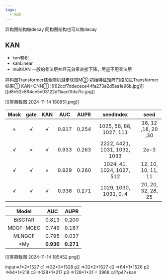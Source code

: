 ```yaml
---
tags:
  - 知识
---
```

异构图结构做decay
同构图结构也可以做decay

## KAN
- ~~kan卷积~~
- kanLinear
- multKAN
	一般的乘法层神经元效果直接下降，尽量不用乘法层


异构图Transformer结合随机游走获取M②
初始特征矩阵门控加进Transformer结果①
KAN+CNN①
![[62ccf7ddecece44fa273a2d5ea1e96b.jpg]]![[d8e52c894ce5c03122df1aac0fda7fc.jpg]]


![[屏幕截图 2024-11-14 180951.png]]

| Mask | gate | KAN |  AUC  | AUPR  |          seedIndex           |        seed        |
| :--: | :--: | :-: | :---: | :---: | :--------------------------: | :----------------: |
|  ×   |  √   |  √  | 0.917 | 0.254 |   1025, 58, 88, 1027, 111    | 16, 12 ,18, 20 ,30 |
|  √   |  ×   |  √  | 0.933 | 0.263 | 2222, 4421, 1031, 1032, 1033 |        2e-3        |
|  √   |  √   |  ×  | 0.929 | 0.260 |  1024, 41, 1024, 1027, 512   | 12, 10, 10, 11, 11 |
|  √   |  √   |  √  | 0.936 | 0.271 |    1029, 1030, 1031, 0, 4    | 20, 20, 32, 28, 25 |

|   Model   |    AUC    |   AUPR    |
| :-------: | :-------: | :-------: |
|  BiSGTAR  |   0.813   |   0.200   |
| MDGF-MCEC |   0.749   |   0.187   |
|  MLNGCF   |   0.795   |   0.037   |
|    *My    | **0.936** | **0.271** |

![[屏幕截图 2024-11-14 185452.png]]

input=>1\*2\*1527
c1    =>32\*3\*1528
p2    =>32\*2\*1527
c2    =>64\*1\*1526
p2    =>64\*1\*218
c3    =>128\*1\*217
p3    =>128\*1\*31 = 3968
c4?p4?+kan